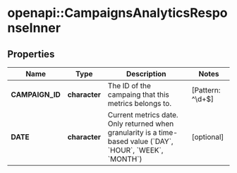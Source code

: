 # openapi::CampaignsAnalyticsResponseInner


## Properties
Name | Type | Description | Notes
------------ | ------------- | ------------- | -------------
**CAMPAIGN_ID** | **character** | The ID of the campaing that this metrics belongs to. | [Pattern: ^\\d+$] 
**DATE** | **character** | Current metrics date. Only returned when granularity is a time-based value (&#x60;DAY&#x60;, &#x60;HOUR&#x60;, &#x60;WEEK&#x60;, &#x60;MONTH&#x60;) | [optional] 


